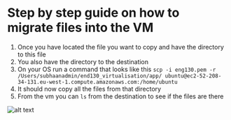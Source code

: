 # Step by step guide on how to migrate files into the VM

1. Once you have located the file you want to copy and have the directory to this file
2. You also have the directory to the destination
3. On your OS run a command that looks like this `scp -i eng130.pem -r /Users/subhaanadmin/end130_virtualisation/app/ ubuntu@ec2-52-208-34-131.eu-west-1.compute.amazonaws.com:/home/ubuntu`
4. It should now copy all the files from that directory
5. From the vm you can `ls` from the destination to see if the files are there 
   
![alt text](https://github.com/Subzy132/eng130-aws-intro/blob/main/images/2_tier%diagram.png)